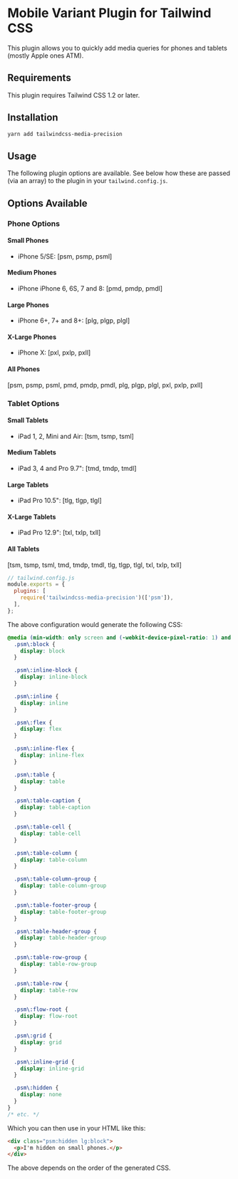 # Mobile Variant Plugin for Tailwind CSS
This plugin allows you to quickly add media queries for phones and tablets (mostly Apple ones ATM).

## Requirements

This plugin requires Tailwind CSS 1.2 or later.

## Installation

```bash
yarn add tailwindcss-media-precision
```

## Usage

The following plugin options are available. See below how these are passed (via an array) to the plugin in your `tailwind.config.js`.

## Options Available
### Phone Options
#### Small Phones
- iPhone 5/SE: [psm, psmp, psml]

#### Medium Phones
- iPhone iPhone 6, 6S, 7 and 8: [pmd, pmdp, pmdl]

#### Large Phones
- iPhone 6+, 7+ and 8+: [plg, plgp, plgl]

#### X-Large Phones
- iPhone X: [pxl, pxlp, pxll]

#### All Phones
[psm, psmp, psml, pmd, pmdp, pmdl, plg, plgp, plgl, pxl, pxlp, pxll]

### Tablet Options
#### Small Tablets
- iPad 1, 2, Mini and Air: [tsm, tsmp, tsml]

#### Medium Tablets
- iPad 3, 4 and Pro 9.7": [tmd, tmdp, tmdl]

#### Large Tablets
- iPad Pro 10.5": [tlg, tlgp, tlgl]

#### X-Large Tablets
- iPad Pro 12.9": [txl, txlp, txll]

#### All Tablets
[tsm, tsmp, tsml, tmd, tmdp, tmdl, tlg, tlgp, tlgl, txl, txlp, txll]

```js
// tailwind.config.js
module.exports = {
  plugins: [
    require('tailwindcss-media-precision')(['psm']),
  ],
};
```

The above configuration would generate the following CSS:

```css
@media (min-width: only screen and (-webkit-device-pixel-ratio: 1) and (min-width: 320px) and (max-width: 568px)) {
  .psm\:block {
    display: block
  }

  .psm\:inline-block {
    display: inline-block
  }

  .psm\:inline {
    display: inline
  }

  .psm\:flex {
    display: flex
  }

  .psm\:inline-flex {
    display: inline-flex
  }

  .psm\:table {
    display: table
  }

  .psm\:table-caption {
    display: table-caption
  }

  .psm\:table-cell {
    display: table-cell
  }

  .psm\:table-column {
    display: table-column
  }

  .psm\:table-column-group {
    display: table-column-group
  }

  .psm\:table-footer-group {
    display: table-footer-group
  }

  .psm\:table-header-group {
    display: table-header-group
  }

  .psm\:table-row-group {
    display: table-row-group
  }

  .psm\:table-row {
    display: table-row
  }

  .psm\:flow-root {
    display: flow-root
  }

  .psm\:grid {
    display: grid
  }

  .psm\:inline-grid {
    display: inline-grid
  }

  .psm\:hidden {
    display: none
  }
}
/* etc. */
```

Which you can then use in your HTML like this:

```html
<div class="psm:hidden lg:block">
  <p>I'm hidden on small phones.</p>
</div>
```

The above depends on the order of the generated CSS.

